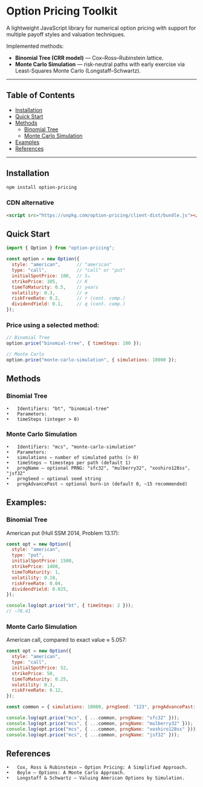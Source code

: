 # Option Pricing Toolkit

A lightweight JavaScript library for numerical option pricing with support for multiple payoff styles and valuation techniques.

Implemented methods:
- **Binomial Tree (CRR model)** — Cox–Ross–Rubinstein lattice.
- **Monte Carlo Simulation** — risk-neutral paths with early exercise via Least-Squares Monte Carlo (Longstaff–Schwartz).

---

## Table of Contents
- [Installation](#installation)
- [Quick Start](#quick-start)
- [Methods](#methods)
  - [Binomial Tree](#binomial-tree)
  - [Monte Carlo Simulation](#monte-carlo-simulation)
- [Examples](#examples)
- [References](#references)

---

## Installation

```bash
npm install option-pricing
```


### CDN alternative

```HTML
<script src="https://unpkg.com/option-pricing/client-dist/bundle.js"></script>
```

## Quick Start

```Javascript
import { Option } from "option-pricing";

const option = new Option({
  style: "american",      // "american"
  type: "call",           // "call" or "put"
  initialSpotPrice: 100,  // S₀
  strikePrice: 105,       // K
  timeToMaturity: 0.5,    // years
  volatility: 0.3,        // σ
  riskFreeRate: 0.2,      // r (cont. comp.)
  dividendYield: 0.1,     // q (cont. comp.)
});
```
### Price using a selected method:

```Javascript
// Binomial Tree
option.price("binomial-tree", { timeSteps: 100 });

// Monte Carlo
option.price("monte-carlo-simulation", { simulations: 10000 });
```

## Methods

### Binomial Tree
	•	Identifiers: "bt", "binomial-tree"
	•	Parameters:
	•	timeSteps (integer > 0)

### Monte Carlo Simulation
	•	Identifiers: "mcs", "monte-carlo-simulation"
	•	Parameters:
	•	simulations — number of simulated paths (> 0)
	•	timeSteps — timesteps per path (default 1)
	•	prngName — optional PRNG: "sfc32", "mulberry32", "xoshiro128ss", "jsf32"
	•	prngSeed — optional seed string
	•	prngAdvancePast — optional burn-in (default 0, ~15 recommended)

## Examples:

### Binomial Tree

American put (Hull SSM 2014, Problem 13.17):
```Javascript
const opt = new Option({
  style: "american",
  type: "put",
  initialSpotPrice: 1500,
  strikePrice: 1480,
  timeToMaturity: 1,
  volatility: 0.18,
  riskFreeRate: 0.04,
  dividendYield: 0.025,
});

console.log(opt.price("bt", { timeSteps: 2 }));
// ~78.41
```

### Monte Carlo Simulation

American call, compared to exact value ≈ 5.057:

```Javascript
const opt = new Option({
  style: "american",
  type: "call",
  initialSpotPrice: 52,
  strikePrice: 50,
  timeToMaturity: 0.25,
  volatility: 0.3,
  riskFreeRate: 0.12,
});

const common = { simulations: 10000, prngSeed: "123", prngAdvancePast: 15 };

console.log(opt.price("mcs", { ...common, prngName: "sfc32" }));
console.log(opt.price("mcs", { ...common, prngName: "mulberry32" }));
console.log(opt.price("mcs", { ...common, prngName: "xoshiro128ss" }));
console.log(opt.price("mcs", { ...common, prngName: "jsf32" }));
```

## References
	•	Cox, Ross & Rubinstein — Option Pricing: A Simplified Approach.
	•	Boyle — Options: A Monte Carlo Approach.
	•	Longstaff & Schwartz — Valuing American Options by Simulation.
